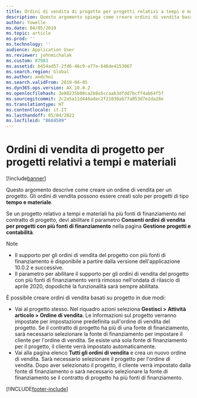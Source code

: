 ```yaml
---
title: Ordini di vendita di progetto per progetti relativi a tempi e materiali
description: Questo argomento spiega come creare ordini di vendita basati su progetto per progetti relativi a tempi e materiali.
author: Yowelle
ms.date: 04/05/2019
ms.topic: article
ms.prod: ''
ms.technology: ''
audience: Application User
ms.reviewer: johnmichalak
ms.custom: 87983
ms.assetid: b454ad57-2fd6-46c9-a77e-646de4153067
ms.search.region: Global
ms.author: andchoi
ms.search.validFrom: 2019-04-05
ms.dyn365.ops.version: AX 10.0.2
ms.openlocfilehash: 3e88235b08ca2b8a5ccaab3dfdd7bcff4ab64f5f
ms.sourcegitcommit: 2c2a5a11d446adec2f21030ab77a053d7e2da28e
ms.translationtype: HT
ms.contentlocale: it-IT
ms.lasthandoff: 05/04/2022
ms.locfileid: "8684509"
---
```

# <a name="project-sales-orders-for-time-and-material-projects"></a>Ordini di vendita di progetto per progetti relativi a tempi e materiali

[!include[banner](../includes/banner.md)]

Questo argomento descrive come creare un ordine di vendita per un progetto. Gli ordini di vendita possono essere creati solo per progetti di tipo **tempo e materiale**.

Se un progetto relativo a tempi e materiali ha più fonti di finanziamento nel contratto di progetto, devi abilitare il parametro **Consenti ordini di vendita per progetti con più fonti di finanziamento** nella pagina **Gestione progetti e contabilità**. 

> [!NOTE]
> - Il supporto per gli ordini di vendita del progetto con più fonti di finanziamento è disponibile a partire dalla versione dell'applicazione 10.0.2 e successive.
> - Il parametro per abilitare il supporto per gli ordini di vendita del progetto con più fonti di finanziamento verrà rimosso nell'ondata di rilascio di aprile 2020, dopodiché la funzionalità sarà sempre abilitata.

È possibile creare ordini di vendita basati su progetto in due modi:

- Vai al progetto stesso. Nel riquadro azioni seleziona **Gestisci > Attività articolo > Ordine di vendita**. Le informazioni sul progetto verranno impostate per impostazione predefinita sull'ordine di vendita del progetto. Se il contratto di progetto ha più di una fonte di finanziamento, sarà necessario selezionare la fonte di finanziamento per impostare il cliente per l'ordine di vendita. Se esiste una sola fonte di finanziamento per il progetto, il cliente verrà impostato automaticamente.
- Vai alla pagina elenco **Tutti gli ordini di vendita** e crea un nuovo ordine di vendita. Sarà necessario selezionare il progetto per l'ordine di vendita. Dopo aver selezionato il progetto, il cliente verrà impostato dalla fonte di finanziamento o sarà necessario selezionare la fonte di finanziamento se il contratto di progetto ha più fonti di finanziamento.



[!INCLUDE[footer-include](../includes/footer-banner.md)]